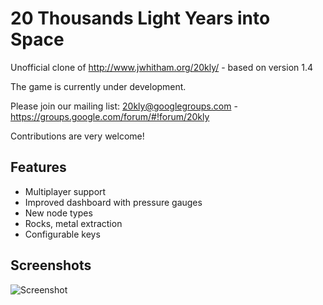 20 Thousands Light Years into Space
===================================

Unofficial clone of http://www.jwhitham.org/20kly/ - based on version 1.4

The game is currently under development.

Please join our mailing list: 20kly@googlegroups.com - https://groups.google.com/forum/#!forum/20kly

Contributions are very welcome!


Features
--------

* Multiplayer support
* Improved dashboard with pressure gauges
* New node types
* Rocks, metal extraction
* Configurable keys

Screenshots
-----------

![Screenshot](https://raw.github.com/FedericoCeratto/lightyears/master/dev/screenshot2.jpg)

